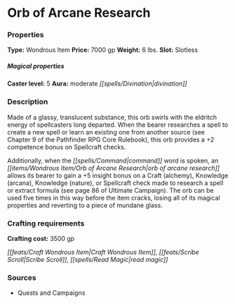 ﻿---
Title: "Orb of Arcane Research"
Type: "Wondrous Item"
Price: "7000 gp"
Weight: "6 lbs."
Slot: "Slotless"
Caster level: "5"
Aura: "moderate divination"
Description: |
  "Made of a glassy, translucent substance, this orb swirls with the eldritch energy of spellcasters long departed. When the bearer researches a spell to create a new spell or learn an existing one from another source (see Chapter 9 of the _Pathfinder RPG Core Rulebook_), this orb provides a +2 competence bonus on Spellcraft checks.
  Additionally, when the command word is spoken, an _orb of arcane research_ allows its bearer to gain a +5 insight bonus on a Craft (alchemy), Knowledge (arcana), Knowledge (nature), or Spellcraft check made to research a spell or extract formula (see page 86 of _Ultimate Campaign_). The orb can be used five times in this way before the item cracks, losing all of its magical properties and reverting to a piece of mundane glass."
Crafting cost: "3500 gp"
Sources: "['Quests and Campaigns']"
---

# Orb of Arcane Research

### Properties

**Type:** Wondrous Item **Price:** 7000 gp **Weight:** 6 lbs. **Slot:** Slotless

##### Magical properties

**Caster level:** 5 **Aura:** moderate _[[spells/Divination|divination]]_

### Description

Made of a glassy, translucent substance, this orb swirls with the eldritch energy of spellcasters long departed. When the bearer researches a spell to create a new spell or learn an existing one from another source (see Chapter 9 of the Pathfinder RPG Core Rulebook), this orb provides a +2 competence bonus on Spellcraft checks.

Additionally, when the _[[spells/Command|command]]_ word is spoken, an _[[items/Wondrous Item/Orb of Arcane Research|orb of arcane research]]_ allows its bearer to gain a +5 insight bonus on a Craft (alchemy), Knowledge (arcana), Knowledge (nature), or Spellcraft check made to research a spell or extract formula (see page 86 of Ultimate Campaign). The orb can be used five times in this way before the item cracks, losing all of its magical properties and reverting to a piece of mundane glass.

### Crafting requirements

**Crafting cost:** 3500 gp

_[[feats/Craft Wondrous Item|Craft Wondrous Item]]_, _[[feats/Scribe Scroll|Scribe Scroll]]_, _[[spells/Read Magic|read magic]]_

### Sources

* Quests and Campaigns